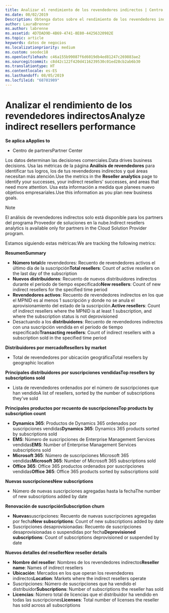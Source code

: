 ```yaml
---
title: Analizar el rendimiento de los revendedores indirectos | Centro de partners
ms.date: 08/02/2019
Description: Obtenga datos sobre el rendimiento de los revendedores indirectos para identificar los éxitos, así como las áreas que puedan necesitar más atención.
author: LauraBrenner
ms.author: labrenne
ms.assetid: 4D7DAD9D-4B69-4741-8E80-44256320982E
ms.topic: article
keywords: datos de negocios
ms.localizationpriority: medium
ms.custom: seodec18
ms.openlocfilehash: c46a155b99087f6d6019db4ed81247c269883ae2
ms.sourcegitcommit: c8d42c122f420d4116239530c01ed28cb2ab6b30
ms.translationtype: HT
ms.contentlocale: es-ES
ms.lasthandoff: 08/05/2019
ms.locfileid: "68781989"
---
```

# <a name="analyze-indirect-resellers-performance"></a><span data-ttu-id="1c7f1-104">Analizar el rendimiento de los revendedores indirectos</span><span class="sxs-lookup"><span data-stu-id="1c7f1-104">Analyze indirect resellers performance</span></span> 

<span data-ttu-id="1c7f1-105">**Se aplica a**</span><span class="sxs-lookup"><span data-stu-id="1c7f1-105">**Applies to**</span></span>
- <span data-ttu-id="1c7f1-106">Centro de partners</span><span class="sxs-lookup"><span data-stu-id="1c7f1-106">Partner Center</span></span>

<span data-ttu-id="1c7f1-107">Los datos determinan las decisiones comerciales.</span><span class="sxs-lookup"><span data-stu-id="1c7f1-107">Data drives business decisions.</span></span> <span data-ttu-id="1c7f1-108">Usa las métricas de la página **Análisis de revendedores** para identificar tus logros, los de tus revendedores indirectos y qué áreas necesitan más atención.</span><span class="sxs-lookup"><span data-stu-id="1c7f1-108">Use the metrics in the **Reseller analytics** page to identify your successes, your indirect resellers' successes, and areas that need more attention.</span></span> <span data-ttu-id="1c7f1-109">Usa esta información a medida que planees nuevo objetivos empresariales.</span><span class="sxs-lookup"><span data-stu-id="1c7f1-109">Use this information as you plan new business goals.</span></span>

> [!NOTE]
> <span data-ttu-id="1c7f1-110">El análisis de revendedores indirectos solo está disponible para los partners del programa Proveedor de soluciones en la nube.</span><span class="sxs-lookup"><span data-stu-id="1c7f1-110">Indirect resellers analytics is available only for partners in the Cloud Solution Provider program.</span></span>

<span data-ttu-id="1c7f1-111">Estamos siguiendo estas métricas:</span><span class="sxs-lookup"><span data-stu-id="1c7f1-111">We are tracking the following metrics:</span></span>

<span data-ttu-id="1c7f1-112">**Resumen**</span><span class="sxs-lookup"><span data-stu-id="1c7f1-112">**Summary**</span></span>  
 - <span data-ttu-id="1c7f1-113">**Número total**de revendedores: Recuento de revendedores activos el último día de la suscripción</span><span class="sxs-lookup"><span data-stu-id="1c7f1-113">**Total resellers**: Count of active resellers on the last day of the subscription</span></span>  
 - <span data-ttu-id="1c7f1-114">**Nuevos distribuidores**: Recuento de nuevos distribuidores indirectos durante el período de tiempo especificado</span><span class="sxs-lookup"><span data-stu-id="1c7f1-114">**New resellers**: Count of new indirect resellers for the specified time period</span></span>  
 - <span data-ttu-id="1c7f1-115">**Revendedores activos**: Recuento de revendedores indirectos en los que el MPNID es al menos 1 suscripción y donde no se anula el aprovisionamiento del estado de la suscripción.</span><span class="sxs-lookup"><span data-stu-id="1c7f1-115">**Active resellers**: Count of indirect resellers where the MPNID is at least 1 subscription, and where the subscription status is not deprovisioned</span></span>  
 - <span data-ttu-id="1c7f1-116">Desactuando a los **distribuidores**: Recuento de revendedores indirectos con una suscripción vendida en el período de tiempo especificado</span><span class="sxs-lookup"><span data-stu-id="1c7f1-116">**Transacting resellers**: Count of indirect resellers with a subscription sold in the specified time period</span></span>  

<span data-ttu-id="1c7f1-117">**Distribuidores por mercado**</span><span class="sxs-lookup"><span data-stu-id="1c7f1-117">**Resellers by market**</span></span>  
 - <span data-ttu-id="1c7f1-118">Total de revendedores por ubicación geográfica</span><span class="sxs-lookup"><span data-stu-id="1c7f1-118">Total resellers by geographic location</span></span>  

<span data-ttu-id="1c7f1-119">**Principales distribuidores por suscripciones vendidas**</span><span class="sxs-lookup"><span data-stu-id="1c7f1-119">**Top resellers by subscriptions sold**</span></span>
 - <span data-ttu-id="1c7f1-120">Lista de revendedores ordenados por el número de suscripciones que han vendido</span><span class="sxs-lookup"><span data-stu-id="1c7f1-120">A list of resellers, sorted by the number of subscriptions they've sold</span></span>  

<span data-ttu-id="1c7f1-121">**Principales productos por recuento de suscripciones**</span><span class="sxs-lookup"><span data-stu-id="1c7f1-121">**Top products by subscription count**</span></span>  
 - <span data-ttu-id="1c7f1-122">**Dynamics 365**: Productos de Dynamics 365 ordenados por suscripciones vendidas</span><span class="sxs-lookup"><span data-stu-id="1c7f1-122">**Dynamics 365**: Dynamics 365 products sorted by subscriptions sold</span></span>  
 - <span data-ttu-id="1c7f1-123">**EMS**: Número de suscripciones de Enterprise Management Services vendidas</span><span class="sxs-lookup"><span data-stu-id="1c7f1-123">**EMS**: Number of Enterprise Management Services subscriptions sold</span></span>  
 - <span data-ttu-id="1c7f1-124">**Microsoft 365**: Número de suscripciones Microsoft 365 vendidas</span><span class="sxs-lookup"><span data-stu-id="1c7f1-124">**Microsoft 365**: Number of Microsoft 365 subscriptions sold</span></span>  
 - <span data-ttu-id="1c7f1-125">**Office 365**: Office 365 productos ordenados por suscripciones vendidas</span><span class="sxs-lookup"><span data-stu-id="1c7f1-125">**Office 365**: Office 365 products sorted by subscriptions sold</span></span>  

<span data-ttu-id="1c7f1-126">**Nuevas suscripciones**</span><span class="sxs-lookup"><span data-stu-id="1c7f1-126">**New subscriptions**</span></span>  
 - <span data-ttu-id="1c7f1-127">Número de nuevas suscripciones agregadas hasta la fecha</span><span class="sxs-lookup"><span data-stu-id="1c7f1-127">The number of new subscriptions added by date</span></span>  

<span data-ttu-id="1c7f1-128">**Renovación de suscripción**</span><span class="sxs-lookup"><span data-stu-id="1c7f1-128">**Subscription churn**</span></span>  
 - <span data-ttu-id="1c7f1-129">**Nuevas**suscripciones: Recuento de nuevas suscripciones agregadas por fecha</span><span class="sxs-lookup"><span data-stu-id="1c7f1-129">**New subscriptions**: Count of new subscriptions added by date</span></span>  
 - <span data-ttu-id="1c7f1-130">Suscripciones desaprovisionadas: Recuento de suscripciones desaprovisionadas o suspendidas por fecha</span><span class="sxs-lookup"><span data-stu-id="1c7f1-130">**Deprovisioned subscriptions**: Count of subscriptions deprovisioned or suspended by date</span></span>  

<span data-ttu-id="1c7f1-131">**Nuevos detalles del reseller**</span><span class="sxs-lookup"><span data-stu-id="1c7f1-131">**New reseller details**</span></span>  
 - <span data-ttu-id="1c7f1-132">**Nombre del reseller**: Nombres de los revendedores indirectos</span><span class="sxs-lookup"><span data-stu-id="1c7f1-132">**Reseller name**: Names of indirect resellers</span></span>  
 - <span data-ttu-id="1c7f1-133">**Ubicación**: Mercados en los que operan los revendedores indirectos</span><span class="sxs-lookup"><span data-stu-id="1c7f1-133">**Location**: Markets where the indirect resellers operate</span></span>  
 - <span data-ttu-id="1c7f1-134">Suscripciones: Número de suscripciones que ha vendido el distribuidor</span><span class="sxs-lookup"><span data-stu-id="1c7f1-134">**Subscriptions**: Number of subscriptions the reseller has sold</span></span>  
 - <span data-ttu-id="1c7f1-135">**Licencias**: Número total de licencias que el distribuidor ha vendido en todas las suscripciones</span><span class="sxs-lookup"><span data-stu-id="1c7f1-135">**Licenses**: Total number of licenses the reseller has sold across all subscriptions</span></span>  
  
  